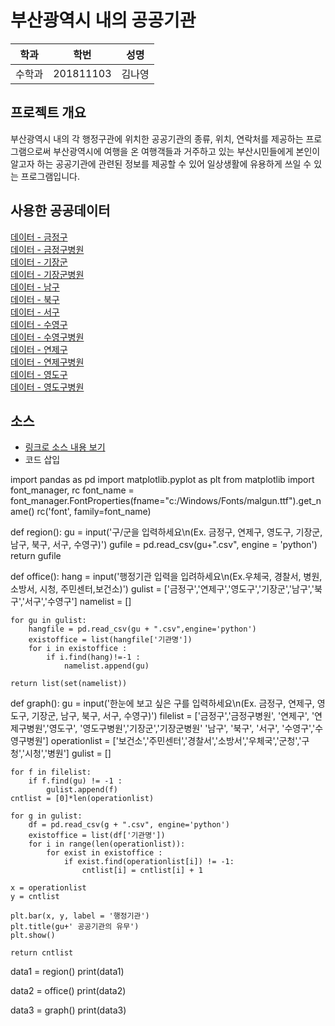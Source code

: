 # 부산광역시 내의 공공기관

학과 | 학번 | 성명
---- | ---- | ---- 
수학과 |201811103 |김나영


## 프로젝트 개요

부산광역시 내의 각 행정구관에 위치한 공공기관의 종류, 위치, 연락처를 제공하는 프로그램으로써 부산광역시에 여행을 온 여행객들과 거주하고 있는 부산시민들에게 본인이 알고자 하는 공공기관에 관련된 정보를 제공할 수 있어 일상생활에 유용하게 쓰일 수 있는 프로그램입니다.
## 사용한 공공데이터 
[데이터 - 금정구](https://github.com/201811103/python2019./blob/master/금정구.csv)\
[데이터 - 금정구병원](https://github.com/201811103/python2019./blob/master/금정구병원.csv)\
[데이터 - 기장군](https://github.com/201811103/python2019./blob/master/기장군.csv)\
[데이터 - 기장군병원](https://github.com/201811103/python2019./blob/master/기장군병원.csv)\
[데이터 - 남구](https://github.com/201811103/python2019./blob/master/남구.csv)\
[데이터 - 북구](https://github.com/201811103/python2019./blob/master/북구.csv)\
[데이터 - 서구](https://github.com/201811103/python2019./blob/master/서구.csv)\
[데이터 - 수영구](https://github.com/201811103/python2019./blob/master/수영구.csv)\
[데이터 - 수영구병원](https://github.com/201811103/python2019./blob/master/수영구병원.csv)\
[데이터 - 연제구](https://github.com/201811103/python2019./blob/master/연제구.csv)\
[데이터 - 연제구병원](https://github.com/201811103/python2019./blob/master/연제구병원.csv)\
[데이터 - 영도구](https://github.com/201811103/python2019./blob/master/영도구.csv)\
[데이터 - 영도구병원](https://github.com/201811103/python2019./blob/master/영도구.csv)

## 소스
* [링크로 소스 내용 보기](https://github.com/201811103/python2019./blob/master/201811103.py) 
* 코드 삽입

import pandas as pd
import matplotlib.pyplot as plt
from matplotlib import font_manager, rc
font_name = font_manager.FontProperties(fname="c:/Windows/Fonts/malgun.ttf").get_name()
rc('font', family=font_name)


def region():
    gu = input('구/군을 입력하세요\n(Ex. 금정구, 연제구, 영도구, 기장군, 남구, 북구, 서구, 수영구)')
    gufile = pd.read_csv(gu+".csv", engine = 'python')
    return gufile


def office():
    hang = input('행정기관 입력을 입려하세요\n(Ex.우체국, 경찰서, 병원, 소방서, 시청, 주민센터,보건소)')
    gulist = ['금정구','연제구','영도구','기장군','남구','북구','서구','수영구']
    namelist = []

    for gu in gulist:
        hangfile = pd.read_csv(gu + ".csv",engine='python')
        existoffice = list(hangfile['기관명'])
        for i in existoffice :
            if i.find(hang)!=-1 :
                namelist.append(gu)

    return list(set(namelist))

def graph():
    gu = input('한눈에 보고 싶은 구를 입력하세요\n(Ex. 금정구, 연제구, 영도구, 기장군, 남구, 북구, 서구, 수영구)')
    filelist = ['금정구','금정구병원', '연제구', '연제구병원','영도구', '영도구병원','기장군','기장군병원' '남구',
              '북구', '서구', '수영구','수영구병원']
    operationlist = ['보건소','주민센터','경찰서','소방서','우체국','군청','구청','시청','병원']
    gulist = []

    for f in filelist:
        if f.find(gu) != -1 :
            gulist.append(f)
    cntlist = [0]*len(operationlist)

    for g in gulist:
        df = pd.read_csv(g + ".csv", engine='python')
        existoffice = list(df['기관명'])
        for i in range(len(operationlist)):
            for exist in existoffice :
                if exist.find(operationlist[i]) != -1:
                    cntlist[i] = cntlist[i] + 1

    x = operationlist
    y = cntlist

    plt.bar(x, y, label = '행정기관')
    plt.title(gu+' 공공기관의 유무')
    plt.show()

    return cntlist

data1 = region()
print(data1)

data2 = office()
print(data2)

data3 = graph()
print(data3)
